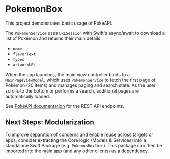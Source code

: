 # PokemonBox

This project demonstrates basic usage of PokéAPI.

The `PokemonService` uses `URLSession` with Swift's async/await to download a
list of Pokémon and returns their main details:

- `name`
- `flavorText`
- `types`
- `artworkURL`

When the app launches, the main view controller binds to a `MainPageViewModel`,
which uses `PokemonService` to fetch the first page of Pokémon (20 items) and
manages paging and search state. As the user scrolls to the bottom or performs
a search, additional pages are automatically loaded.

See [PokéAPI documentation](https://pokeapi.co/docs/v2) for the REST API
endpoints.

## Next Steps: Modularization

To improve separation of concerns and enable reuse across targets or apps,
consider extracting the Core logic (Models & Services) into a standalone Swift
Package (e.g. `PokemonBoxCore`). This package can then be imported into the
main app (and any other clients) as a dependency.
